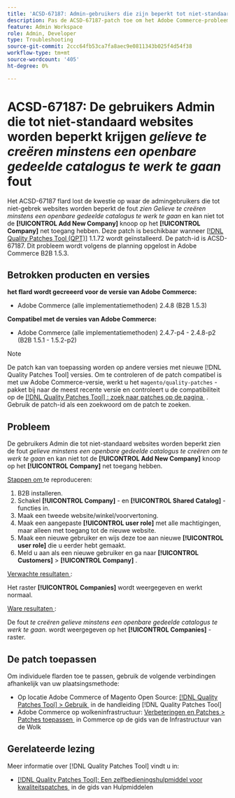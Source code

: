 ```yaml
---
title: 'ACSD-67187: Admin-gebruikers die zijn beperkt tot niet-standaard websites krijgen *Maak ten minste een openbare gedeelde catalogus om door te gaan* fout'
description: Pas de ACSD-67187-patch toe om het Adobe Commerce-probleem op te lossen waarbij beheerders die zijn beperkt tot websites die niet standaard zijn, de fout "Maak ten minste een openbare gedeelde catalogus om door te gaan" zien en u hebt geen toegang tot de knop "Nieuw bedrijf toevoegen" op het bedrijfsraster.
feature: Admin Workspace
role: Admin, Developer
type: Troubleshooting
source-git-commit: 2ccc64fb53ca7fa8aec9e0811343b025f4d54f38
workflow-type: tm+mt
source-wordcount: '405'
ht-degree: 0%

---
```



# ACSD-67187: De gebruikers Admin die tot niet-standaard websites worden beperkt krijgen *gelieve te creëren minstens een openbare gedeelde catalogus te werk te gaan* fout

Het ACSD-67187 flard lost de kwestie op waar de admingebruikers die tot niet-gebrek websites worden beperkt de fout *zien Gelieve te creëren minstens een openbare gedeelde catalogus te werk te gaan* en kan niet tot de **[!UICONTROL Add New Company]** knoop op het **[!UICONTROL Company]** net toegang hebben. Deze patch is beschikbaar wanneer [[!DNL Quality Patches Tool (QPT)]](/help/tools/quality-patches-tool/quality-patches-tool-to-self-serve-quality-patches.md) 1.1.72 wordt geïnstalleerd. De patch-id is ACSD-67187. Dit probleem wordt volgens de planning opgelost in Adobe Commerce B2B 1.5.3.

## Betrokken producten en versies

**het flard wordt gecreeerd voor de versie van Adobe Commerce:**

* Adobe Commerce (alle implementatiemethoden) 2.4.8 (B2B 1.5.3)

**Compatibel met de versies van Adobe Commerce:**

* Adobe Commerce (alle implementatiemethoden) 2.4.7-p4 - 2.4.8-p2 (B2B 1.5.1 - 1.5.2-p2)

>[!NOTE]
>
>De patch kan van toepassing worden op andere versies met nieuwe [!DNL Quality Patches Tool] versies. Om te controleren of de patch compatibel is met uw Adobe Commerce-versie, werkt u het `magento/quality-patches` -pakket bij naar de meest recente versie en controleert u de compatibiliteit op de [[!DNL Quality Patches Tool] : zoek naar patches op de pagina &#x200B;](https://experienceleague.adobe.com/tools/commerce-quality-patches/index.html?lang=nl-NL) . Gebruik de patch-id als een zoekwoord om de patch te zoeken.

## Probleem

De gebruikers Admin die tot niet-standaard websites worden beperkt zien de fout *gelieve minstens een openbare gedeelde catalogus te creëren om te werk te gaan* en kan niet tot de **[!UICONTROL Add New Company]** knoop op het **[!UICONTROL Company]** net toegang hebben.

<u> Stappen om </u> te reproduceren:

1. B2B installeren.
1. Schakel **[!UICONTROL Company]** - en **[!UICONTROL Shared Catalog]** -functies in.
1. Maak een tweede website/winkel/voorvertoning.
1. Maak een aangepaste **[!UICONTROL user role]** met alle machtigingen, maar alleen met toegang tot de nieuwe website.
1. Maak een nieuwe gebruiker en wijs deze toe aan nieuwe **[!UICONTROL user role]** die u eerder hebt gemaakt.
1. Meld u aan als een nieuwe gebruiker en ga naar **[!UICONTROL Customers]** > **[!UICONTROL Company]** .

<u> Verwachte resultaten </u>:

Het raster **[!UICONTROL Companies]** wordt weergegeven en werkt normaal.

<u> Ware resultaten </u>:

De fout *te creëren gelieve minstens een openbare gedeelde catalogus te werk te gaan.* wordt weergegeven op het **[!UICONTROL Companies]** -raster.

## De patch toepassen

Om individuele flarden toe te passen, gebruik de volgende verbindingen afhankelijk van uw plaatsingsmethode:

* Op locatie Adobe Commerce of Magento Open Source: [[!DNL Quality Patches Tool] > Gebruik &#x200B;](/help/tools/quality-patches-tool/usage.md) in de handleiding [!DNL Quality Patches Tool]
* Adobe Commerce op wolkeninfrastructuur: [&#x200B; Verbeteringen en Patches > Patches toepassen &#x200B;](https://experienceleague.adobe.com/docs/commerce-cloud-service/user-guide/develop/upgrade/apply-patches.html?lang=nl-NL) in Commerce op de gids van de Infrastructuur van de Wolk

## Gerelateerde lezing

Meer informatie over [!DNL Quality Patches Tool] vindt u in:

* [[!DNL Quality Patches Tool]: Een zelfbedieningshulpmiddel voor kwaliteitspatches &#x200B;](/help/tools/quality-patches-tool/quality-patches-tool-to-self-serve-quality-patches.md) in de gids van Hulpmiddelen
